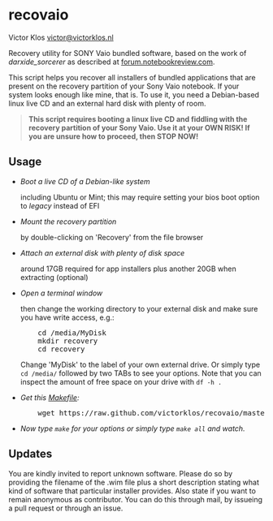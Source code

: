 # recovaio

Victor Klos <victor@victorklos.nl>

Recovery utility for SONY Vaio bundled software, based on the work of *darxide_sorcerer* as described at [forum.notebookreview.com](http://forum.notebookreview.com/sony/675143-how-recover-bundled-applications-like-adobe-suite-powerdvd-etc-sonys-hidden-recovery-partition.html).

This script helps you recover all installers of bundled applications that
are present on the recovery partition of your Sony Vaio notebook. If your
system looks enough like mine, that is. To use it, you need a Debian-based
linux live CD and an external hard disk with plenty of room.

> **This script requires booting a linux live CD and fiddling with the
recovery partition of your Sony Vaio. Use it at your OWN RISK! If you
are unsure how to proceed, then STOP NOW!**

## Usage
*   _Boot a live CD of a Debian-like system_

    including Ubuntu or Mint; this may require setting your bios boot option to *legacy* instead of EFI

*   _Mount the recovery partition_

    by double-clicking on 'Recovery' from the file browser

*   _Attach an external disk with plenty of disk space_

    around 17GB required for app installers plus another 20GB when extracting (optional)

*   _Open a terminal window_

    then change the working directory to your external disk and make sure you have write access, e.g.:
    <pre>
        cd /media/MyDisk
        mkdir recovery
        cd recovery
    </pre>

    Change 'MyDisk' to the label of your own external drive. Or simply type `cd /media/` followed by two TABs to see your options. Note that you can inspect the amount of free space on your drive with `df -h .`

*   _Get this [Makefile](https://raw.github.com/victorklos/recovaio/master/Makefile):_

    <pre>
        wget https://raw.github.com/victorklos/recovaio/master/Makefile
    </pre>

*   _Now type `make` for your options or simply type `make all` and watch._

## Updates

You are kindly invited to report unknown software. Please do so by providing the filename of the .wim file plus a short description stating what kind of software that particular installer provides. Also state if you want to remain anonymous as contributor. You can do this through mail, by issueing a pull request or through an issue.

